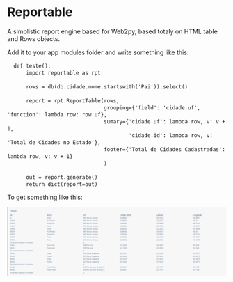 # Reportable
A simplistic report engine based for Web2py, based totaly on HTML table and Rows objects. 

Add it to your app modules folder and write something like this:

```
  def teste():
      import reportable as rpt

      rows = db(db.cidade.nome.startswith('Pai')).select()

      report = rpt.ReportTable(rows,
                               grouping={'field': 'cidade.uf', 'function': lambda row: row.uf},
                               sumary={'cidade.uf': lambda row, v: v + 1,
                                       'cidade.id': lambda row, v: 'Total de Cidades no Estado'},
                               footer={'Total de Cidades Cadastradas': lambda row, v: v + 1}
                               )

      out = report.generate()
      return dict(report=out)
```

To get something like this:

![Image of Yaktocat](/screenshot.png)


